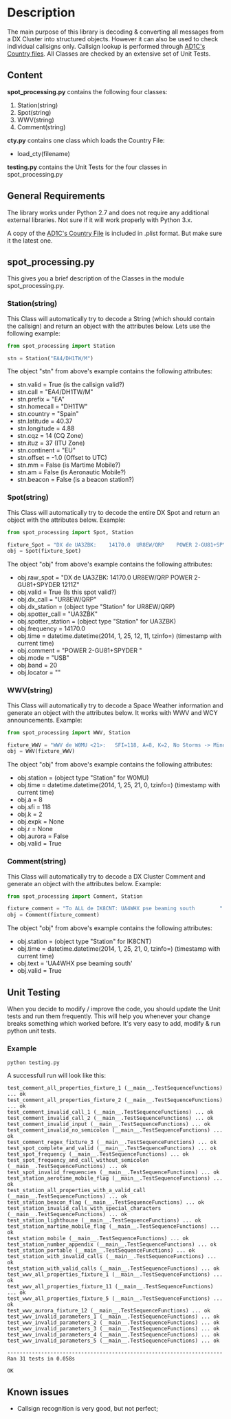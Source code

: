 # Description
The main purpose of this library is decoding & converting all messages from a DX Cluster into structured objects. However it can also be used to check individual callsigns only. Callsign lookup is performed through [AD1C's Country files](http://www.country-files.com/cty/).
All Classes are checked by an extensive set of Unit Tests.

## Content
**spot_processing.py** contains the following four classes:

1. Station(string)
2. Spot(string)
3. WWV(string)
4. Comment(string)

**cty.py** contains one class which loads the Country File:
* load_cty(filename)

**testing.py** contains the Unit Tests for the four classes in spot_processing.py

## General Requirements
The library works under Python 2.7 and does not require any additional external libraries.
Not sure if it will work properly with Python 3.x. 

A copy of the [AD1C's Country File](http://www.country-files.com/cty/) is included in .plist format. But make sure it the latest one.

## spot_processing.py
This gives you a brief description of the Classes in the module spot_processing.py.
### Station(string)
This Class will automatically try to decode a String (which should contain the callsign) and return an object with the attributes below. Lets use the following example:

```python
from spot_processing import Station

stn = Station("EA4/DH1TW/M")
```

The object "stn" from above's example contains the following attributes:
* stn.valid = True (is the callsign valid?)
* stn.call = "EA4/DH1TW/M"
* stn.prefix = "EA"
* stn.homecall = "DH1TW"
* stn.country = "Spain"
* stn.latitude = 40.37
* stn.longitude = 4.88
* stn.cqz = 14 (CQ Zone)
* stn.ituz = 37 (ITU Zone)
* stn.continent = "EU"
* stn.offset = -1.0 (Offset to UTC)
* stn.mm = False (is Martime Mobile?)
* stn.am = False (is Aeronautic Mobile?)
* stn.beacon = False (is a beacon station?)

### Spot(string)
This Class will automatically try to decode the entire DX Spot and return an object with the attributes below. Example:

```python
from spot_processing import Spot, Station

fixture_Spot = "DX de UA3ZBK:    14170.0  UR8EW/QRP    POWER 2-GU81+SPYDER            1211Z"
obj = Spot(fixture_Spot)
```

The object "obj" from above's example contains the following attributes:
* obj.raw_spot = "DX de UA3ZBK:    14170.0  UR8EW/QRP    POWER 2-GU81+SPYDER            1211Z"
* obj.valid = True (Is this spot valid?)
* obj.dx_call = "UR8EW/QRP"
* obj.dx_station = (object type "Station" for UR8EW/QRP)
* obj.spotter_call = "UA3ZBK" 
* obj.spotter_station = (object type "Station" for UA3ZBK)
* obj.frequency = 14170.0
* obj.time = datetime.datetime(2014, 1, 25, 12, 11, tzinfo=<UTC>) (timestamp with current time)
* obj.comment = "POWER 2-GU81+SPYDER           "
* obj.mode = "USB"
* obj.band = 20
* obj.locator = ""

### WWV(string)
This Class will automatically try to decode a Space Weather information and generate an object with the attributes below. It works with WWV and WCY announcements. Example:

```python
from spot_processing import WWV, Station

fixture_WWV = "WWV de W0MU <21>:   SFI=118, A=8, K=2, No Storms -> Minor w/G1 "
obj = WWV(fixture_WWV)
```

The object "obj" from above's example contains the following attributes:
* obj.station = (object type "Station" for W0MU)
* obj.time = datetime.datetime(2014, 1, 25, 21, 0, tzinfo=<UTC>) (timestamp with current time)
* obj.a = 8
* obj.sfi = 118
* obj.k = 2
* obj.expk = None
* obj.r = None
* obj.aurora = False
* obj.valid = True


### Comment(string)
This Class will automatically try to decode a DX Cluster Comment and generate an object with the attributes below. Example:

```python
from spot_processing import Comment, Station

fixture_comment = "To ALL de IK8CNT: UA4WHX pse beaming south        "
obj = Comment(fixture_comment)
```

The object "obj" from above's example contains the following attributes:
* obj.station = (object type "Station" for IK8CNT)
* obj.time = datetime.datetime(2014, 1, 25, 21, 0, tzinfo=<UTC>) (timestamp with current time)
* obj.text = 'UA4WHX pse beaming south'
* obj.valid = True


## Unit Testing
When you decide to modify / improve the code, you should update the Unit tests and run them frequently. This will help you whenever your change breaks something which worked before. It's very easy to add, modify & run python unit tests.
### Example
```shell
python testing.py
```
A successfull run will look like this:
```shell
test_comment_all_properties_fixture_1 (__main__.TestSequenceFunctions) ... ok
test_comment_all_properties_fixture_2 (__main__.TestSequenceFunctions) ... ok
test_comment_invalid_call_1 (__main__.TestSequenceFunctions) ... ok
test_comment_invalid_call_2 (__main__.TestSequenceFunctions) ... ok
test_comment_invalid_input (__main__.TestSequenceFunctions) ... ok
test_comment_invalid_no_semicolon (__main__.TestSequenceFunctions) ... ok
test_comment_regex_fixture_3 (__main__.TestSequenceFunctions) ... ok
test_spot_complete_and_valid (__main__.TestSequenceFunctions) ... ok
test_spot_frequency (__main__.TestSequenceFunctions) ... ok
test_spot_frequency_and_call_without_semicolon (__main__.TestSequenceFunctions) ... ok
test_spot_invalid_frequencies (__main__.TestSequenceFunctions) ... ok
test_station_aerotime_mobile_flag (__main__.TestSequenceFunctions) ... ok
test_station_all_properties_with_a_valid_call (__main__.TestSequenceFunctions) ... ok
test_station_beacon_flag (__main__.TestSequenceFunctions) ... ok
test_station_invalid_calls_with_special_characters (__main__.TestSequenceFunctions) ... ok
test_station_lighthouse (__main__.TestSequenceFunctions) ... ok
test_station_martime_mobile_flag (__main__.TestSequenceFunctions) ... ok
test_station_mobile (__main__.TestSequenceFunctions) ... ok
test_station_number_appendix (__main__.TestSequenceFunctions) ... ok
test_station_portable (__main__.TestSequenceFunctions) ... ok
test_station_with_invalid_calls (__main__.TestSequenceFunctions) ... ok
test_station_with_valid_calls (__main__.TestSequenceFunctions) ... ok
test_wwv_all_properties_fixture_1 (__main__.TestSequenceFunctions) ... ok
test_wwv_all_properties_fixture_11 (__main__.TestSequenceFunctions) ... ok
test_wwv_all_properties_fixture_5 (__main__.TestSequenceFunctions) ... ok
test_wwv_aurora_fixture_12 (__main__.TestSequenceFunctions) ... ok
test_wwv_invalid_parameters_1 (__main__.TestSequenceFunctions) ... ok
test_wwv_invalid_parameters_2 (__main__.TestSequenceFunctions) ... ok
test_wwv_invalid_parameters_3 (__main__.TestSequenceFunctions) ... ok
test_wwv_invalid_parameters_4 (__main__.TestSequenceFunctions) ... ok
test_wwv_invalid_parameters_5 (__main__.TestSequenceFunctions) ... ok

----------------------------------------------------------------------
Ran 31 tests in 0.058s

OK
```

## Known issues
* Callsign recognition is very good, but not perfect;



